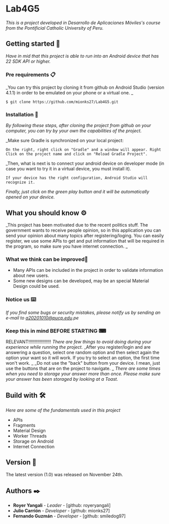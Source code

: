 # Lab4G5

_This is a project developed in Desarrollo de Aplicaciones Móviles's course from the Pontificial Catholic University of Peru._

## Getting started 🚀

_Have in mid that this project is able to run into an Android device that has 22 SDK API or higher._




### Pre requirements 📋

_You can try this project by cloning it from github on Android Studio (version 4.1.1) in order to be emulated on your phone or a virtual one. _

```
$ git clone https://github.com/mionks27/Lab4G5.git
```

### Installation 🔧

_By following these steps, after cloning the project from github on your computer, you can try by your own the capabilities of the project._

_Make sure Gradle is synchronized on your local project:

```
On the right, right click on "Gradle" and a window will appear. Right Click on the project name and click on "Reload Gradle Project".
```

_Then, what is next is to connect your android device on developer mode (in case you want to try it in a virtual device, you must install it).


```
If your device has the right configuration, Android Studio will recognize it.
```

_Finally, just click on the green play button and it will be automatically opened on your device._

## What you should know  ⚙️

_This project has been motivated due to the recent politics stuff. The government wants to receive people opinion, so in this application you can send your opinion about many topics after registering/loging.
You can easily register, we use some APIs to get and put information that will be required in the program, so make sure you have internet connection. _

### What we think can be improved🔩

* Many APIs can be included in the project in order to validate information about new users.
* Some new designs can be developed, may be an special Material Design could be used.

### Notice us ⌨️

_If you find some bugs or security mistakes, please notify us by sending an e-mail to a20201010@pucp.edu.pe_

### Keep this in mind BEFORE STARTING ⌨
RELEVANT!!!!!!!!!!!!!!!!!!
_There are few things to avoid doing during your experience while running the project._
_After you register/login and are answering a question, select one random option and then select again the option your want so it will work. If you try to select an option, the first time won't work. _
_Do not use the "back" button from your device. I mean, just use the buttons that are on the project to navigate. _
_There are some times when you need to storage your answer more than once. Please make sure your answer has been storaged by looking at a Toast._
## Build with 🛠️

_Here are some of the fundamentals used in this project_

* APIs
* Fragments
* Material Design
* Worker Threads
* Storage on Android
* Internet Connection

## Version 📌

The latest version (1.0) was released on November 24th.

## Authors ✒️



* **Royer Yangali** - *Leader* - [github: royeryangali]
* **Julio Carrión** - *Developer* - [github: mionks27]
* **Fernando Guzmán** - *Developer* - [github: smiledog97]

